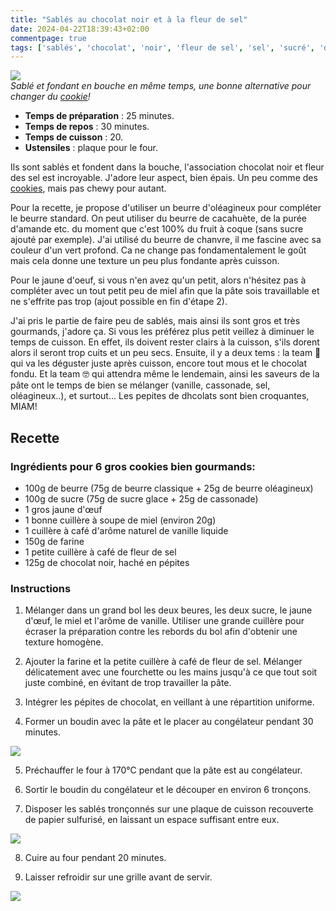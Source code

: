 ```yaml
---
title: "Sablés au chocolat noir et à la fleur de sel"
date: 2024-04-22T18:39:43+02:00
commentpage: true
tags: ['sablés', 'chocolat', 'noir', 'fleur de sel', 'sel', 'sucré', 'dessert', 'goûter', 'gâteau', 'biscuit', 'pépite', 'beurre', 'chanvre', 'oléagineux', 'cookies', 'miel']
---
```


![](/pictures/sables_4.jpeg)<br>
*Sablé et fondant en bouche en même temps, une bonne alternative pour changer du  <a href="https://echauvea.github.io/recettes/cookies_sans_lactose/">cookie</a>!*

- **Temps de préparation** : 25 minutes.
- **Temps de repos** : 30 minutes.
- **Temps de cuisson** : 20.
- **Ustensiles** : plaque pour le four.

Ils sont sablés et fondent dans la bouche, l'association chocolat noir et fleur des sel est incroyable. J'adore leur aspect, bien épais. Un peu comme des <a href="https://echauvea.github.io/recettes/cookies_sans_lactose/">cookies</a>, mais pas chewy pour autant. 

Pour la recette, je propose d'utiliser un beurre d'oléagineux pour compléter le beurre standard. On peut utiliser du beurre de cacahuète, de la purée d'amande etc. du moment que c'est 100% du fruit à coque (sans sucre ajouté par exemple). J'ai utilisé du beurre de chanvre, il me fascine avec sa couleur d'un vert profond. Ca ne change pas fondamentalement le goût mais cela donne une texture un peu plus fondante après cuisson. 

Pour le jaune d'oeuf, si vous n'en avez qu'un petit, alors n'hésitez pas à compléter avec un tout petit peu de miel afin que la pâte sois travaillable et ne s'effrite pas trop (ajout possible en fin d'étape 2).

J'ai pris le partie de faire peu de sablés, mais ainsi ils sont gros et très gourmands, j'adore ça. Si vous les préférez plus petit veillez à diminuer le temps de cuisson. En effet, ils doivent rester clairs à la cuisson, s'ils dorent alors il seront trop cuits et un peu secs.
Ensuite, il y a deux tems : la team 🐷 qui va les déguster juste après cuisson, encore tout mous et le chocolat fondu. Et la team 🤓 qui attendra même le lendemain, ainsi les saveurs de la pâte ont le temps de bien se mélanger (vanille, cassonade, sel, oléagineux..), et surtout... Les pepites de dhcolats sont bien croquantes, MIAM!

## Recette

### Ingrédients pour 6 gros cookies bien gourmands:

- 100g de beurre (75g de beurre classique + 25g de beurre oléagineux)
- 100g de sucre (75g de sucre glace + 25g de cassonade)
- 1  gros jaune d'œuf
- 1 bonne cuillère à soupe de miel (environ 20g)
- 1 cuillère à café d'arôme naturel de vanille liquide
- 150g de farine
- 1 petite cuillère à café de fleur de sel
- 125g de chocolat noir, haché en pépites

### Instructions

1. Mélanger dans un grand bol les deux beures, les deux sucre, le jaune d'œuf, le miel et l'arôme de vanille. Utiliser une grande cuillère pour écraser la préparation contre les rebords du bol afin d'obtenir une texture homogène.

2. Ajouter la farine et la petite cuillère à café de fleur de sel. Mélanger délicatement avec une fourchette ou les mains jusqu'à ce que tout soit juste combiné, en évitant de trop travailler la pâte.

3. Intégrer les pépites de chocolat, en veillant à une répartition uniforme.

4. Former un boudin avec la pâte et le placer au congélateur pendant 30 minutes.

![](/pictures/sables_2.jpeg)<br>

5. Préchauffer le four à 170°C pendant que la pâte est au congélateur.

6. Sortir le boudin du congélateur et le découper en environ 6 tronçons.

7. Disposer les sablés tronçonnés sur une plaque de cuisson recouverte de papier sulfurisé, en laissant un espace suffisant entre eux.

![](/pictures/sables_3.jpeg)<br>

8. Cuire au four pendant 20 minutes.

9. Laisser refroidir sur une grille avant de servir.

![](/pictures/sables_1.jpeg)<br>














